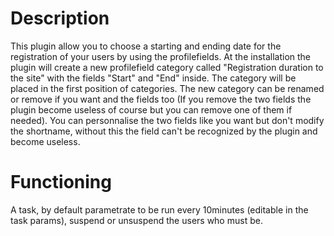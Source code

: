 # Description
This plugin allow you to choose a starting and ending date for the registration of your users by using the profilefields.
At the installation the plugin will create a new profilefield category called "Registration duration to the site" with the fields "Start" and "End" inside.
The category will be placed in the first position of categories.
The new category can be renamed or remove if you want and the fields too (If you remove the two fields the plugin become useless of course but you can remove one of them if needed).
You can personnalise the two fields like you want but don't modify the shortname, without this the field can't be recognized by the plugin and become useless.

# Functioning
A task, by default parametrate to be run every 10minutes (editable in the task params), suspend or unsuspend the users who must be.
